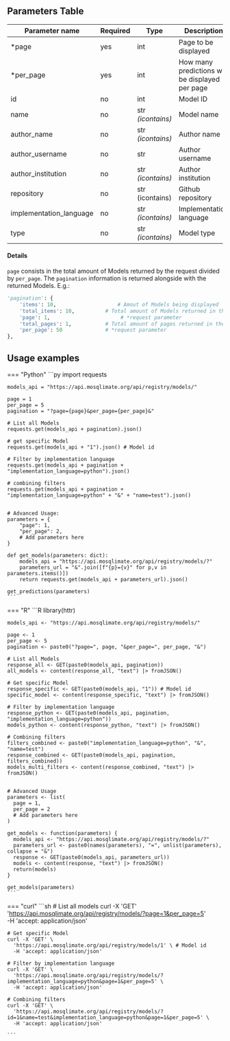 ## Parameters Table 
| Parameter name | Required | Type | Description |
|--|--|--|--|
| *page | yes | int | Page to be displayed |
| *per_page | yes | int | How many predictions will be displayed per page |
| id | no | int | Model ID |
| name | no | str _(icontains)_ | Model name | 
| author_name | no | str _(icontains)_ | Author name |
| author_username | no | str | Author username |
| author_institution | no | str _(icontains)_ | Author institution |
| repository | no | str (icontains) | Github repository |
| implementation_language | no | str _(icontains)_ | Implementation language |
| type | no | str _(icontains)_ | Model type |

#### Details
`page` consists in the total amount of Models returned by the request divided by `per_page`.  The `pagination` information is returned alongside with the returned Models. E.g.:
```py
'pagination': {
	'items': 10,                    # Amout of Models being displayed 
	'total_items': 10,  		# Total amount of Models returned in the request
	'page': 1,			             # *request parameter
	'total_pages': 1,   		# Total amount of pages returned in the request
	'per_page': 50		    	# *request parameter
},
```  

## Usage examples

=== "Python"
    ```py
    import requests

    models_api = "https://api.mosqlimate.org/api/registry/models/"

    page = 1
    per_page = 5
    pagination = "?page={page}&per_page={per_page}&"

    # List all Models
    requests.get(models_api + pagination).json()

    # get specific Model
    requests.get(models_api + "1").json() # Model id

    # Filter by implementation language
    requests.get(models_api + pagination + "implementation_language=python").json()

    # combining filters
    requests.get(models_api + pagination + "implementation_language=python" + "&" + "name=test").json()


    # Advanced Usage:
    parameters = {
        "page": 1,
        "per_page": 2,
        # Add parameters here
    }

    def get_models(parameters: dict):
        models_api = "https://api.mosqlimate.org/api/registry/models/?"
        parameters_url = "&".join([f"{p}={v}" for p,v in parameters.items()])
        return requests.get(models_api + parameters_url).json()
            
    get_predictions(parameters)
    ```

=== "R"
    ```R
    library(httr)

    models_api <- "https://api.mosqlimate.org/api/registry/models/"

    page <- 1
    per_page <- 5
    pagination <- paste0("?page=", page, "&per_page=", per_page, "&")

    # List all Models
    response_all <- GET(paste0(models_api, pagination))
    all_models <- content(response_all, "text") |> fromJSON()

    # Get specific Model
    response_specific <- GET(paste0(models_api, "1")) # Model id
    specific_model <- content(response_specific, "text") |> fromJSON()

    # Filter by implementation language
    response_python <- GET(paste0(models_api, pagination, "implementation_language=python"))
    models_python <- content(response_python, "text") |> fromJSON()

    # Combining filters
    filters_combined <- paste0("implementation_language=python", "&", "name=test")
    response_combined <- GET(paste0(models_api, pagination, filters_combined))
    models_multi_filters <- content(response_combined, "text") |> fromJSON()


    # Advanced Usage
    parameters <- list(
      page = 1,
      per_page = 2
      # Add parameters here
    )

    get_models <- function(parameters) {
      models_api <- "https://api.mosqlimate.org/api/registry/models/?"
      parameters_url <- paste0(names(parameters), "=", unlist(parameters), collapse = "&")
      response <- GET(paste0(models_api, parameters_url))
      models <- content(response, "text") |> fromJSON()
      return(models)
    }

    get_models(parameters)
    ```

=== "curl"
    ```sh
    # List all models
    curl -X 'GET' \
      'https://api.mosqlimate.org/api/registry/models/?page=1&per_page=5' \
      -H 'accept: application/json'

    # Get specific Model
    curl -X 'GET' \
      'https://api.mosqlimate.org/api/registry/models/1' \ # Model id
      -H 'accept: application/json'

    # Filter by implementation language
    curl -X 'GET' \
      'https://api.mosqlimate.org/api/registry/models/?implementation_language=python&page=1&per_page=5' \
      -H 'accept: application/json'

    # Combining filters
    curl -X 'GET' \
      'https://api.mosqlimate.org/api/registry/models/?id=1&name=test&implementation_language=python&page=1&per_page=5' \
      -H 'accept: application/json'

    ```
